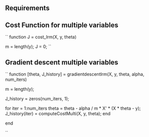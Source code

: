 ## Requirements



## Cost Function for multiple variables

``
function J = cost_lrm(X, y, theta)

m = length(y);
J = 0;
``


## Gradient descent multiple variables

``
function [theta, J_history] = gradientdescentlrm(X, y, theta, alpha, num_iters)

m = length(y);

J_history = zeros(num_iters, 1);

for iter = 1:num_iters
    theta = theta - alpha / m *  X' * (X * theta - y);
        J_history(iter) = computeCostMulti(X, y, theta);
        end

end

``

